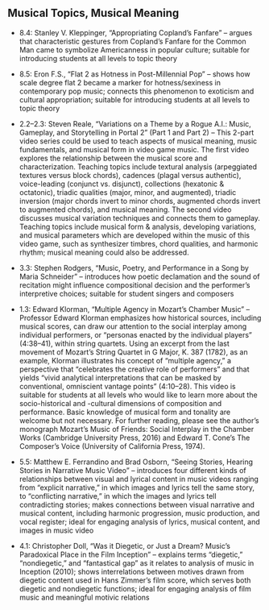 ## Musical Topics, Musical Meaning

- 8.4: Stanley V. Kleppinger, “Appropriating Copland’s Fanfare” – argues that characteristic gestures from Copland’s Fanfare for the Common Man came to symbolize Americanness in popular culture; suitable for introducing students at all levels to topic theory

- 8.5: Eron F.S., “Flat 2 as Hotness in Post-Millennial Pop” – shows how scale degree flat 2 became a marker for hotness/sexiness in contemporary pop music; connects this phenomenon to exoticism and cultural appropriation; suitable for introducing students at all levels to topic theory

- 2.2–2.3: Steven Reale, “Variations on a Theme by a Rogue A.I.: Music, Gameplay, and Storytelling in Portal 2” (Part 1 and Part 2) – This 2-part video series could be used to teach aspects of musical meaning, music fundamentals, and musical form in video game music. The first video explores the relationship between the musical score and characterization. Teaching topics include textural analysis (arpeggiated textures versus block chords), cadences (plagal versus authentic), voice-leading (conjunct vs. disjunct), collections (hexatonic & octatonic), triadic qualities (major, minor, and augmented), triadic inversion (major chords invert to minor chords, augmented chords invert to augmented chords), and musical meaning. The second video discusses musical variation techniques and connects them to gameplay. Teaching topics include musical form & analysis, developing variations, and musical parameters which are developed within the music of this video game, such as synthesizer timbres, chord qualities, and harmonic rhythm; musical meaning could also be addressed. 

- 3.3: Stephen Rodgers, “Music, Poetry, and Performance in a Song by Maria Schneider” – introduces how poetic declamation and the sound of recitation might influence compositional decision and the performer’s interpretive choices; suitable for student singers and composers

- 1.3: Edward Klorman, “Multiple Agency in Mozart’s Chamber Music” – Professor Edward Klorman emphasizes how historical sources, including musical scores, can draw our attention to the social interplay among individual performers, or “personas enacted by the individual players” (4:38–41), within string quartets. Using an excerpt from the last movement of Mozart’s String Quartet in G Major, K. 387 (1782), as an example, Klorman illustrates his concept of “multiple agency,” a perspective that “celebrates the creative role of performers” and that yields “vivid analytical interpretations that can be masked by conventional, omniscient vantage points” (4:10–28). This video is suitable for students at all levels who would like to learn more about the socio-historical and -cultural dimensions of composition and performance. Basic knowledge of musical form and tonality are welcome but not necessary. For further reading, please see the author’s monograph Mozart’s Music of Friends: Social Interplay in the Chamber Works (Cambridge University Press, 2016) and Edward T. Cone’s The Composer’s Voice (University of California Press, 1974).

- 5.5: Matthew E. Ferrandino and Brad Osborn, “Seeing Stories, Hearing Stories in Narrative Music Video” – introduces four different kinds of relationships between visual and lyrical content in music videos ranging from “explicit narrative,” in which images and lyrics tell the same story, to “conflicting narrative,” in which the images and lyrics tell contradicting stories; makes connections between visual narrative and musical content, including harmonic progression, music production, and vocal register; ideal for engaging analysis of lyrics, musical content, and images in music video 

- 4.1: Christopher Doll, “Was it Diegetic, or Just a Dream? Music’s Paradoxical Place in the Film Inception” – explains terms “diegetic,” “nondiegetic,” and “fantastical gap” as it relates to analysis of music in Inception (2010); shows interrelations between motives drawn from diegetic content used in Hans Zimmer’s film score, which serves both diegetic and nondiegetic functions; ideal for engaging analysis of film music and meaningful motivic relations
